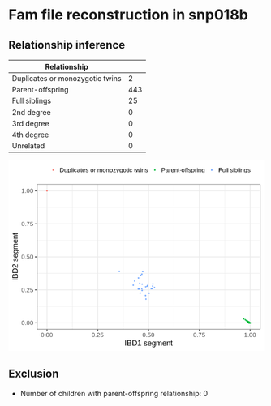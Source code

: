 # Fam file reconstruction in snp018b
## Relationship inference
| Relationship |   |
| ------------ | - |
| Duplicates or monozygotic twins| 2 |
| Parent-offspring| 443 |
| Full siblings| 25 |
| 2nd degree| 0 |
| 3rd degree| 0 |
| 4th degree| 0 |
| Unrelated| 0 |

![](fam_reconstruction/ibd_plot.png)
## Exclusion
- Number of children with parent-offspring relationship: 0
